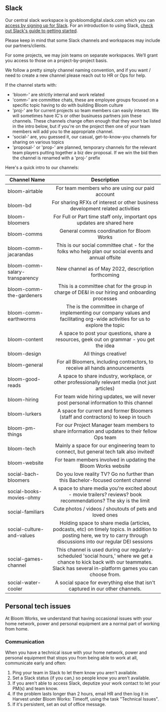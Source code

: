 ## Slack
Our central slack workspace is govbloomdigital.slack.com which you can [access by signing up for Slack](https://join.slack.com/t/govbloomdigital/signup). For an introduction to using Slack, [check out Slack's guide to getting started](https://slack.com/help/articles/218080037-Getting-started-for-new-members).

Please keep in mind that some Slack channels and workspaces may include our partners/clients. 

For some projects, we may join teams on separate workspaces. We’ll grant you access to those on a project-by-project basis.

We follow a pretty simply channel naming convention, and if you want / need to create a new channel please reach out to HR or Ops for help. 

If the channel starts with: 
* 'bloom-' are strictly internal and work related
* 'comm-' are committee chats, these are employee groups focused on a specific topic having to do with building Bloom culture
* 'proj-' are for current projects so team members can easily interact. We will sometimes have IC's or other businuess partners join these channels. These channels change often enough that they won't be listed in the intro below, but if you're on the project then one of your team members will add you to the appropriate channel. 
* 'social-' are, you guessed it, our casual, get-to-know-you channels for sharing on various topics
* 'proposal-' or 'prop-' are planned, temporary channels for the relevant team players putting together a biz dev proposal. If we win the bid then the channel is renamed with a 'proj-' prefix

Here's a quick intro to our channels:

| Channel Name        | Description           |
| ------------- | :-------------:| 
| bloom-airtable | For team members who are using our paid account | 
| bloom-bd | For sharing RFXs of interest or other business development related activities      | 
| bloom-bloomers      | For Full or Part time staff only, important ops updates are shared here | 
| bloom-comms      | General comms coordination for Bloom Works |  
| bloom-comm-jacarandas      | This is our social committee chat - for the folks who help plan our social events and annual offsite     |
| bloom-comm-salary-transparency      | New channel as of May 2022, description forthcoming      |
| bloom-comm-the-gardeners      | This is a committee chat for the group in charge of DE&I in our hiring and onboarding processes      |
| bloom-comm-earthworms      | The is the committee in charge of implementing our company values and facilitating org-wide activities for us to explore the topic    |
| bloom-content | A space to post your questions, share a resources, geek out on grammar - you get the idea      | 
| bloom-design      | All things creative!     |  
| bloom-general | For all Bloomers, including contractors, to receive all hands announcements      | 
| bloom-good-reads      | A space to share industry, workplace, or other professionally relevant media (not just articles) | 
| bloom-hiring      | For team wide hiring updates, we will never post personal information to this channel      |  
| bloom-lurkers | A space for current and former Bloomers (staff and contractors) to keep in touch      | 
| bloom-pm-things      | For our Project Manager team members to share information and updates to their fellow Ops team | 
| bloom-tech     | Mainly a space for our engineering team to connect, but general tech talk also invited!      |  
| bloom-website      | For team members involved in updating the Bloom Works website      |  
| social-bach-bloomers | Do you love reality TV? Go no further than this Bachelor-focused content channel      |
| social-books-movies-ohmy      | A space to share media you're excited about - movie trailers? reviews? book recommendations? The sky is the limit | 
| social-familiars      | Cute photos / videos / shoutouts of pets and loved ones      |  
| social-culture-and-values | Holding space to share media (articles, podcasts, etc) on timely topics. In addition to posting here, we try to carry through discussions into our regular DEI sessions      | 
| social-games-channel | This channel is used during our regularly-scheduled 'social hours,' where we get a chance to kick back with our teammates. Slack has several in-platform games you can choose from. | 
| social-water-cooler      | A social space for everything else that isn't captured in our other channels.      |  

## Personal tech issues

At Bloom Works, we understand that having occasional issues with your home network, power and personal equipment are a normal part of working from home.

### Communication

When you have a technical issue with your home network, power and personal equipment that stops you from being able to work at all, communicate early and often:

1. Ping your team in Slack to let them know you aren't available.
1. Set a Slack status (if you can,) so people know you aren't available.
1. If you aren't able to access Slack, deputize your work contact to let your PM(s) and team know.
1. If the problem lasts longer than 2 hours, email HR and then log it in Harvest under Bloom Works: Timeoff, using the task "Technical Issues".
1. If it's persistent, set an out of office message.
